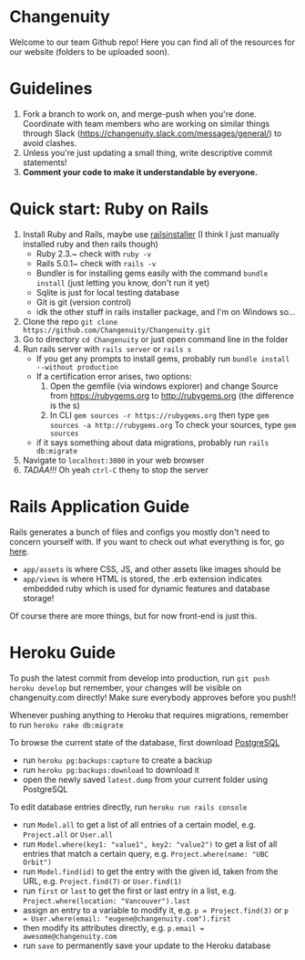 # Changenuity
Welcome to our team Github repo! Here you can find all of the resources for our website (folders to be uploaded soon).

# Guidelines
1. Fork a branch to work on, and merge-push when you're done. Coordinate with team members who are working on similar things through Slack (https://changenuity.slack.com/messages/general/) to avoid clashes.
2. Unless you're just updating a small thing, write descriptive commit statements!
3. **Comment your code to make it understandable by everyone.**

# Quick start: Ruby on Rails
1. Install Ruby and Rails, maybe use [railsinstaller](http://railsinstaller.org/en) (I think I just manually installed ruby and then rails though)
   - Ruby 2.3.~ check with `ruby -v`
   - Rails 5.0.1~ check with `rails -v`
   - Bundler is for installing gems easily with the command `bundle install` (just letting you know, don't run it yet)
   - Sqlite is just for local testing database
   - Git is git (version control)
   - idk the other stuff in rails installer package, and I'm on Windows so...
2. Clone the repo `git clone https://github.com/Changenuity/Changenuity.git`
3. Go to directory `cd Changenuity` or just open command line in the folder
4. Run rails server with `rails server` or `rails s`
   - If you get any prompts to install gems, probably run `bundle install --without production`
   - If a certification error arises, two options:
     1. Open the gemfile (via windows explorer) and change Source from https://rubygems.org to http://rubygems.org (the difference is the s)
     2. In CLI `gem sources -r https://rubygems.org`
        then type `gem sources -a http://rubygems.org`
        To check your sources, type `gem sources`
   - if it says something about data migrations, probably run `rails db:migrate`
5. Navigate to `localhost:3000` in your web browser
6. *TADAA!!!* Oh yeah `ctrl-C` then`y` to stop the server

# Rails Application Guide
Rails generates a bunch of files and configs you mostly don't need to concern yourself with. If you want to check out what everything is for, go [here](https://www.railstutorial.org/book/beginning#table-rails_directory_structure).
- `app/assets` is where CSS, JS, and other assets like images should be
- `app/views` is where HTML is stored, the .erb extension indicates embedded ruby which is used for dynamic features and database storage!

Of course there are more things, but for now front-end is just this.

# Heroku Guide
To push the latest commit from develop into production, run `git push heroku develop` but remember, your changes will be visible on changenuity.com directly! Make sure everybody approves before you push!!

Whenever pushing anything to Heroku that requires migrations, remember to run `heroku rake db:migrate`

To browse the current state of the database, first download [PostgreSQL](https://www.postgresql.org/download/)
- run `heroku pg:backups:capture` to create a backup
- run `heroku pg:backups:download` to download it
- open the newly saved `latest.dump` from your current folder using PostgreSQL

To edit database entries directly, run `heroku run rails console`
- run `Model.all` to get a list of all entries of a certain model, e.g. `Project.all` or `User.all`
- run `Model.where(key1: "value1", key2: "value2")` to get a list of all entries that match a certain query, e.g. `Project.where(name: "UBC Orbit")`
- run `Model.find(id)` to get the entry with the given id, taken from the URL, e.g. `Project.find(7)` or `User.find(1)`
- run `first` or `last` to get the first or last entry in a list, e.g. `Project.where(location: "Vancouver").last`
- assign an entry to a variable to modify it, e.g. `p = Project.find(3)` or `p = User.where(email: "eugene@changenuity.com").first`
- then modify its attributes directly, e.g. `p.email = awesome@changenuity.com`
- run `save` to permanently save your update to the Heroku database
